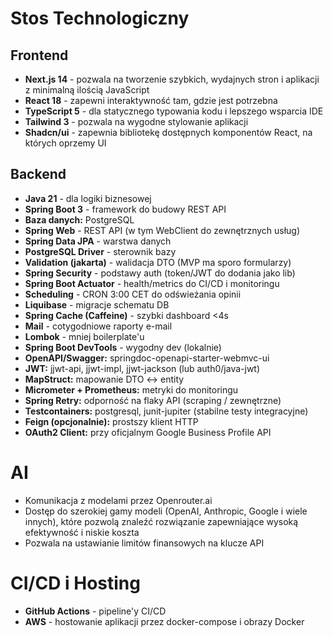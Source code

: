 # Stos Technologiczny

## Frontend
- **Next.js 14** - pozwala na tworzenie szybkich, wydajnych stron i aplikacji z minimalną ilością JavaScript
- **React 18** - zapewni interaktywność tam, gdzie jest potrzebna
- **TypeScript 5** - dla statycznego typowania kodu i lepszego wsparcia IDE
- **Tailwind 3** - pozwala na wygodne stylowanie aplikacji
- **Shadcn/ui** - zapewnia bibliotekę dostępnych komponentów React, na których oprzemy UI

## Backend
- **Java 21** - dla logiki biznesowej
- **Spring Boot 3** - framework do budowy REST API
- **Baza danych:** PostgreSQL
- **Spring Web** - REST API (w tym WebClient do zewnętrznych usług)
- **Spring Data JPA** - warstwa danych
- **PostgreSQL Driver** - sterownik bazy
- **Validation (jakarta)** - walidacja DTO (MVP ma sporo formularzy)
- **Spring Security** - podstawy auth (token/JWT do dodania jako lib)
- **Spring Boot Actuator** - health/metrics do CI/CD i monitoringu
- **Scheduling** - CRON 3:00 CET do odświeżania opinii
- **Liquibase** - migracje schematu DB
- **Spring Cache (Caffeine)** - szybki dashboard \<4s
- **Mail** - cotygodniowe raporty e-mail
- **Lombok** - mniej boilerplate'u
- **Spring Boot DevTools** - wygodny dev (lokalnie)
- **OpenAPI/Swagger:** springdoc-openapi-starter-webmvc-ui
- **JWT:** jjwt-api, jjwt-impl, jjwt-jackson (lub auth0/java-jwt)
- **MapStruct:** mapowanie DTO ↔ entity
- **Micrometer + Prometheus:** metryki do monitoringu
- **Spring Retry:** odporność na flaky API (scraping / zewnętrzne)
- **Testcontainers:** postgresql, junit-jupiter (stabilne testy integracyjne)
- **Feign (opcjonalnie):** prostszy klient HTTP
- **OAuth2 Client:** przy oficjalnym Google Business Profile API

# AI
- Komunikacja z modelami przez Openrouter.ai
- Dostęp do szerokiej gamy modeli (OpenAI, Anthropic, Google i wiele innych), które pozwolą znaleźć rozwiązanie zapewniające wysoką efektywność i niskie koszta
- Pozwala na ustawianie limitów finansowych na klucze API

# CI/CD i Hosting
- **GitHub Actions** - pipeline'y CI/CD
- **AWS** - hostowanie aplikacji przez docker-compose i obrazy Docker
